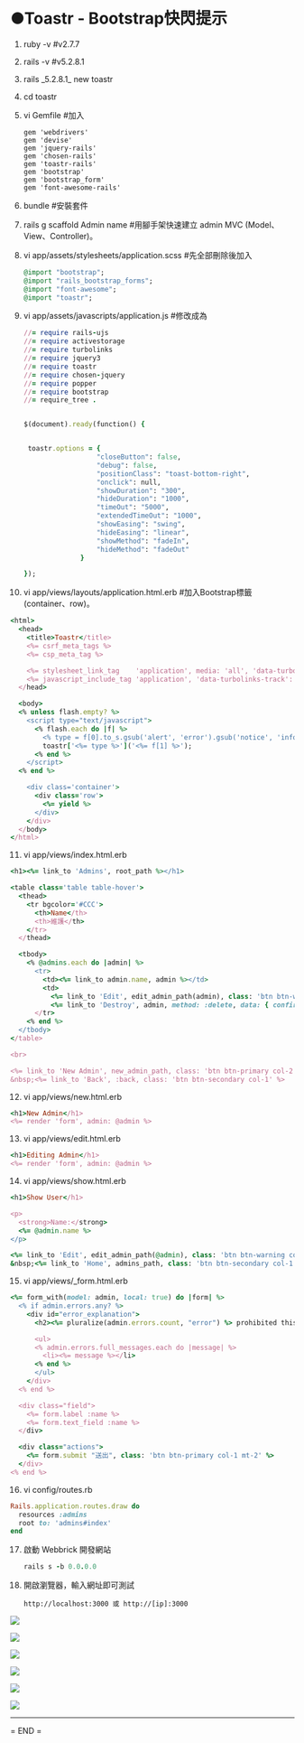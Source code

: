 # ●Toastr - Bootstrap快閃提示

1. ruby -v  #v2.7.7

2. rails -v  #v5.2.8.1

3. rails \_5.2.8.1\_ new toastr

4. cd toastr

5. vi Gemfile  #加入 

   ```
   gem 'webdrivers'
   gem 'devise'
   gem 'jquery-rails'
   gem 'chosen-rails'
   gem 'toastr-rails'
   gem 'bootstrap'
   gem 'bootstrap_form'
   gem 'font-awesome-rails'
   ```

6. bundle  #安裝套件

7. rails g scaffold Admin name  #用腳手架快速建立 admin MVC (Model、View、Controller)。

8. vi app/assets/stylesheets/application.scss  #先全部刪除後加入

   ```ruby
   @import "bootstrap";
   @import "rails_bootstrap_forms";
   @import "font-awesome";
   @import "toastr";
   ```

9. vi app/assets/javascripts/application.js  #修改成為

   ```ruby
   //= require rails-ujs
   //= require activestorage
   //= require turbolinks
   //= require jquery3
   //= require toastr
   //= require chosen-jquery
   //= require popper
   //= require bootstrap
   //= require_tree .
   
   
   $(document).ready(function() {
   
   
    toastr.options = {
                     "closeButton": false,
                     "debug": false,
                     "positionClass": "toast-bottom-right",
                     "onclick": null,
                     "showDuration": "300",
                     "hideDuration": "1000",
                     "timeOut": "5000",
                     "extendedTimeOut": "1000",
                     "showEasing": "swing",
                     "hideEasing": "linear",
                     "showMethod": "fadeIn",
                     "hideMethod": "fadeOut"
                 }
   
   });
   ```

10. vi app/views/layouts/application.html.erb  #加入Bootstrap標籤(container、row)。

  ```ruby
  <html>
    <head>
      <title>Toastr</title>
      <%= csrf_meta_tags %>
      <%= csp_meta_tag %>
  
      <%= stylesheet_link_tag    'application', media: 'all', 'data-turbolinks-track': 'reload' %>
      <%= javascript_include_tag 'application', 'data-turbolinks-track': 'reload' %>
    </head>
  
    <body>
    <% unless flash.empty? %>
      <script type="text/javascript">
        <% flash.each do |f| %>
          <% type = f[0].to_s.gsub('alert', 'error').gsub('notice', 'info') %>
          toastr['<%= type %>']('<%= f[1] %>');
        <% end %>
      </script>
    <% end %>
  
      <div class='container'>
        <div class='row'>
          <%= yield %>
        </div>
      </div>
    </body>
  </html>
  ```

11. vi app/views/index.html.erb

   ```ruby
   <h1><%= link_to 'Admins', root_path %></h1>
   
   <table class='table table-hover'>
     <thead>
       <tr bgcolor='#CCC'>
         <th>Name</th>
         <th>維護</th>
       </tr>
     </thead>
   
     <tbody>
       <% @admins.each do |admin| %>
         <tr>
           <td><%= link_to admin.name, admin %></td>
           <td>
             <%= link_to 'Edit', edit_admin_path(admin), class: 'btn btn-warning' %>
             <%= link_to 'Destroy', admin, method: :delete, data: { confirm: 'Are you sure?' }, class: 'btn btn-danger' %></td>
         </tr>
       <% end %>
     </tbody>
   </table>
   
   <br>
   
   <%= link_to 'New Admin', new_admin_path, class: 'btn btn-primary col-2' %>
   &nbsp;<%= link_to 'Back', :back, class: 'btn btn-secondary col-1' %>
   ```

   

12. vi app/views/new.html.erb

   ```ruby
   <h1>New Admin</h1>
   <%= render 'form', admin: @admin %>
   ```

   

13. vi app/views/edit.html.erb

   ```ruby
   <h1>Editing Admin</h1>
   <%= render 'form', admin: @admin %>
   ```

   

14. vi app/views/show.html.erb

   ```ruby
   <h1>Show User</h1>
   
   <p>
     <strong>Name:</strong>
     <%= @admin.name %>
   </p>
   
   <%= link_to 'Edit', edit_admin_path(@admin), class: 'btn btn-warning col-1' %>
   &nbsp;<%= link_to 'Home', admins_path, class: 'btn btn-secondary col-1'  %>
   ```

   

15. vi app/views/_form.html.erb

   ```ruby
   <%= form_with(model: admin, local: true) do |form| %>
     <% if admin.errors.any? %>
       <div id="error_explanation">
         <h2><%= pluralize(admin.errors.count, "error") %> prohibited this admin from being saved:</h2>
   
         <ul>
         <% admin.errors.full_messages.each do |message| %>
           <li><%= message %></li>
         <% end %>
         </ul>
       </div>
     <% end %>
   
     <div class="field">
       <%= form.label :name %>
       <%= form.text_field :name %>
     </div>
   
     <div class="actions">
       <%= form.submit "送出", class: 'btn btn-primary col-1 mt-2' %>
     </div>
   <% end %>
   ```


16. vi config/routes.rb

   ```ruby
   Rails.application.routes.draw do
     resources :admins
     root to: 'admins#index'
   end
   ```

17. 啟動 Webbrick 開發網站 

    ```ruby
    rails s -b 0.0.0.0
    ```

18. 開啟瀏覽器，輸入網址即可測試

    ```
    http://localhost:3000 或 http://[ip]:3000
    ```

![](b01.jpg)

![](b02.jpg)

![](b03.jpg)

![](b04.jpg)

![](b05.jpg)

![](b06.jpg)


---
= END =
      
